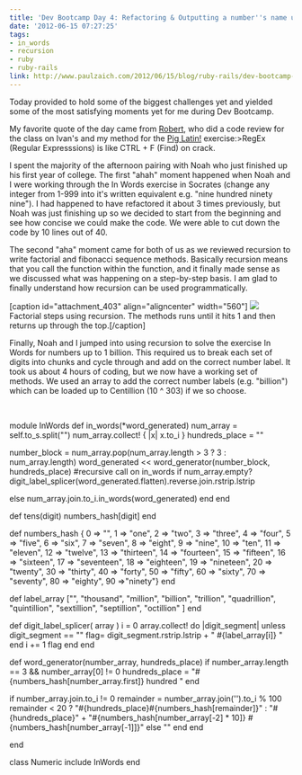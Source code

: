 ```yaml
---
title: 'Dev Bootcamp Day 4: Refactoring & Outputting a number''s name up to 1,000,000,000,000,000,000,000,000,000'
date: '2012-06-15 07:27:25'
tags:
- in_words
- recursion
- ruby
- ruby-rails
link: http://www.paulzaich.com/2012/06/15/blog/ruby-rails/dev-bootcamp-day-4-refactoring-outputting-numbers-name/
---
```


Today provided to hold some of the biggest challenges yet and yielded some of the most satisfying moments yet for me during Dev Bootcamp.

My favorite quote of the day came from 
[Robert](http://knowledgepile.net/), who did a code review for the class on Ivan's and my method for the
[Pig Latin!](http://www.paulzaich.com/2012/06/12/ruby-rails/dev-bootcamp-day-1-the-journey-begins/) exercise:>RegEx (Regular Expresssions) is like CTRL + F (Find) on crack.

I spent the majority of the afternoon pairing with Noah who just finished up his first year of college. The first "ahah" moment happened when Noah and I were working through the In Words exercise in Socrates (change any integer from 1-999 into it's written equivalent e.g. "nine hundred ninety nine"). I had happened to have refactored it about 3 times previously, but Noah was just finishing up so we decided to start from the beginning and see how concise we could make the code. We were able to cut down the code by 10 lines out of 40.

The second "aha" moment came for both of us as we reviewed recursion to write factorial and fibonacci sequence methods. Basically recursion means that you call the function within the function, and it finally made sense as we discussed what was happening on a step-by-step basis. I am glad to finally understand how recursion can be used programmatically.

[caption id="attachment_403" align="aligncenter" width="560"]
[![](http://www.paulzaich.com/wp-content/uploads/2012/06/photo-51-560x418.jpg)](http://www.paulzaich.com/2012/06/15/uncategorized/dev-bootcamp-day-4-refactoring-outputting-numbers-name/attachment/photo-5-2/) Factorial steps using recursion. The methods runs until it hits 1 and then returns up through the top.[/caption]

Finally, Noah and I jumped into using recursion to solve the exercise In Words for numbers up to 1 billion. This required us to break each set of digits into chunks and cycle through and add on the correct number label. It took us about 4 hours of coding, but we now have a working set of methods. We used an array to add the correct number labels (e.g. "billion") which can be loaded up to Centillion (10 ^ 303) if we so choose.

 


module InWords
def in_words(*word_generated)
num_array = self.to_s.split("")
num_array.collect! { |x| x.to_i }
hundreds_place = ""

number_block = num_array.pop(num_array.length > 3 ? 3 : num_array.length)
word_generated << word_generator(number_block, hundreds_place)
#recursive call on in_words
if num_array.empty?
digit_label_splicer(word_generated.flatten).reverse.join.rstrip.lstrip

else
num_array.join.to_i.in_words(word_generated)
end
end

def tens(digit)
numbers_hash[digit]
end

def numbers_hash
{ 0 => "", 1 => "one", 2 => "two", 3 => "three", 4 => "four", 5 => "five", 6 => "six", 7 => "seven", 8 => "eight", 9 => "nine",
10 => "ten", 11 => "eleven", 12 => "twelve", 13 => "thirteen", 14 => "fourteen", 15 => "fifteen", 16 => "sixteen", 17 => "seventeen",
18 => "eighteen", 19 => "nineteen", 20 => "twenty", 30 => "thirty", 40 => "forty", 50 => "fifty", 60 => "sixty", 70 => "seventy",
80 => "eighty", 90 =>"ninety"}
end

def label_array
["", "thousand", "million", "billion", "trillion", "quadrillion", "quintillion", "sextillion", "septillion", "octillion" ]
end

def digit_label_splicer( array )
i = 0
array.collect! do |digit_segment|
unless digit_segment == ""
flag= digit_segment.rstrip.lstrip + " #{label_array[i]} "
end
i += 1
flag
end
end

def word_generator(number_array, hundreds_place)
if number_array.length == 3 && number_array[0] != 0
hundreds_place = "#{numbers_hash[number_array.first]} hundred "
end

if number_array.join.to_i != 0
remainder = number_array.join('').to_i % 100
remainder < 20 ? "#{hundreds_place}#{numbers_hash[remainder]}" : "#{hundreds_place}" + "#{numbers_hash[number_array[-2] * 10]} #{numbers_hash[number_array[-1]]}"
else
""
end
end

end

class Numeric
include InWords
end
